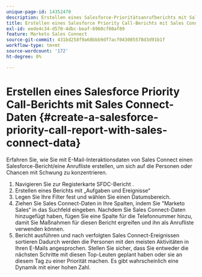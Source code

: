 ```yaml
---
unique-page-id: 14352470
description: Erstellen eines Salesforce-Prioritätsanrufberichts mit Sales Connect-Daten - Marketo-Dokumente - Produktdokumentation
title: Erstellen eines Salesforce Priority Call-Berichts mit Sales Connect-Daten
exl-id: eede4c34-d570-4dbc-beaf-6960cf80af89
feature: Marketo Sales Connect
source-git-commit: 431bd258f9a68bbb9df7acf043085578d3d91b1f
workflow-type: tm+mt
source-wordcount: '172'
ht-degree: 0%

---
```


# Erstellen eines Salesforce Priority Call-Berichts mit Sales Connect-Daten {#create-a-salesforce-priority-call-report-with-sales-connect-data}

Erfahren Sie, wie Sie mit E-Mail-Interaktionsdaten von Sales Connect einen Salesforce-Bericht/eine Anrufliste erstellen, um sich auf die Personen oder Chancen mit Schwung zu konzentrieren.

1. Navigieren Sie zur Registerkarte SFDC-Bericht .
1. Erstellen eines Berichts mit „Aufgaben und Ereignisse“
1. Legen Sie Ihre Filter fest und wählen Sie einen Datumsbereich.
1. Ziehen Sie Sales Connect-Daten in Ihre Spalten, indem Sie &quot;Marketo Sales“ in das Suchfeld eingeben. Nachdem Sie Sales Connect-Daten hinzugefügt haben, fügen Sie eine Spalte für die Telefonnummer hinzu, damit Sie Maßnahmen für diesen Bericht ergreifen und ihn als Anrufliste verwenden können.
1. Bericht ausführen und nach verfolgten Sales Connect-Ereignissen sortieren Dadurch werden die Personen mit den meisten Aktivitäten in Ihren E-Mails angesprochen. Stellen Sie sicher, dass Sie entweder die nächsten Schritte mit diesen Top-Leuten geplant haben oder sie an diesem Tag zu einer Priorität machen. Es gibt wahrscheinlich eine Dynamik mit einer hohen Zahl.
